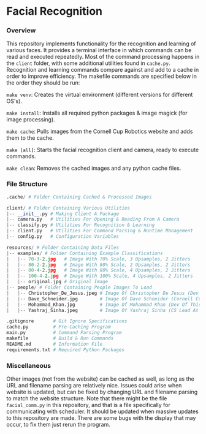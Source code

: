 # Facial Recognition

### Overview

This repository implements functionality for the recognition and learning of various faces. It provides a terminal interface in which commands can be read and executed repeatedly. Most of the command processing happens in the `client` folder, with some additional utilities found in `cache.py`. Recognition and learning commands compare against and add to a cache in order to improve efficiency. The makefile commands are specified below in the order they should be run:

`make venv`: Creates the virtual environment (different versions for different OS's).

`make install`: Installs all required python packages & image magick (for image processing).

`make cache`: Pulls images from the Cornell Cup Robotics website and adds them to the cache.

`make [all]`: Starts the facial recognition client and camera, ready to execute commands.

`make clean`: Removes the cached images and any python cache files.

### File Structure

```py
.cache/ # Folder Containing Cached & Processed Images

client/ # Folder Containing Various Utilities
|-- __init__.py # Making Client A Package
|-- camera.py   # Utilities For Opening & Reading From A Camera
|-- classify.py # Utilities For Recognition & Learning
|-- client.py   # Utilities For Command Parsing & Runtime Management
|-- config.py   # Configuration Variables

resources/ # Folder Containing Data Files
|-- examples/ # Folder Containing Example Classifications
|   |-- 70-3-2.jpg   # Image With 70% Scale, 3 Upsamples, 2 Jitters
|   |-- 80-2-2.jpg   # Image With 80% Scale, 2 Upsamples, 2 Jitters
|   |-- 80-4-2.jpg   # Image With 80% Scale, 4 Upsamples, 2 Jitters
|   |-- 100-4-2.jpg  # Image With 100% Scale, 4 Upsamples, 2 Jitters
|   |-- original.jpg # Original Image
|-- people/ # Folder Containing People Images To Load
|   |-- Christopher_De_Jesus.jpeg # Image Of Christopher De Jesus (Dev Of This Repo)
|   |-- Dave_Schneider.jpg        # Image Of Dave Schneider (Cornell Cup Robotics Advisor)
|   |-- Mohammad_Khan.jpg         # Image Of Mohammad Khan (Dev Of This Repo)
|   |-- Yashraj_Sinha.jpeg        # Image Of Yashraj Sinha (CS Lead At The Time)

.gitignore       # Git Ignore Specifications
cache.py         # Pre-Caching Program
main.py          # Command Parsing Program
makefile         # Build & Run Commands
README.md        # Information File
requirements.txt # Required Python Packages
```

### Miscellaneous

Other images (not from the website) can be cached as well, as long as the URL and filename parsing are relatively nice. Issues could arise when website is updated, but can be fixed by changing URL and filename parsing to match the website structure. Note that there might be the file `facial_comm.py` in this repository, and that is a file specifically for communicating with scheduler. It should be updated when massive updates to this repository are made. There are some bugs with the display that may occur, to fix them just rerun the program.
